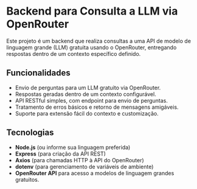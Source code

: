 # Backend para Consulta a LLM via OpenRouter

Este projeto é um backend que realiza consultas a uma API de modelo de linguagem grande (LLM) gratuita usando o OpenRouter, entregando respostas dentro de um contexto específico definido.


## Funcionalidades

- Envio de perguntas para um LLM gratuito via OpenRouter.
- Respostas geradas dentro de um contexto configurável.
- API RESTful simples, com endpoint para envio de perguntas.
- Tratamento de erros básicos e retorno de mensagens amigáveis.
- Suporte para extensão fácil do contexto e customização.

  
## Tecnologias

- **Node.js** (ou informe sua linguagem preferida)
- **Express** (para criação da API REST)
- **Axios** (para chamadas HTTP à API do OpenRouter)
- **dotenv** (para gerenciamento de variáveis de ambiente)
- **OpenRouter API** para acesso a modelos de linguagem grandes gratuitos.


